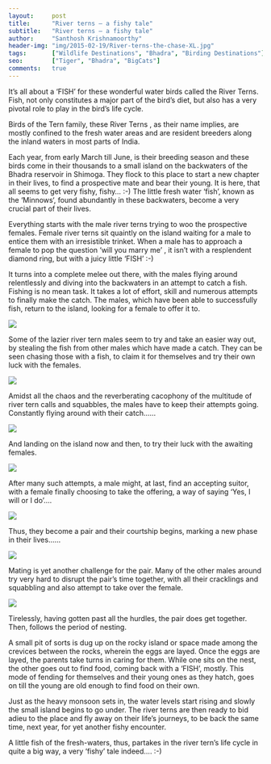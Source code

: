 ```yaml
---
layout:     post
title:      "River terns – a fishy tale"
subtitle:   "River terns – a fishy tale"
author:     "Santhosh Krishnamoorthy"
header-img: "img/2015-02-19/River-terns-the-chase-XL.jpg"
tags:       ["Wildlife Destinations", "Bhadra", "Birding Destinations"]
seo: 		["Tiger", "Bhadra", "BigCats"]
comments:   true
---
```



<p>It’s all about a ‘FISH’ for these wonderful water birds called the River Terns. Fish, not only constitutes a major part of the bird’s diet, but also has a very pivotal role to play in the bird’s life cycle.

Birds of the Tern family, these River Terns , as their name implies, are mostly confined to the fresh water areas and are resident breeders along the inland waters in most parts of India.

Each year, from early March till June, is their breeding season and these birds come in their thousands to a small island on the backwaters of the Bhadra reservoir in Shimoga. They flock to this place to start a new chapter in their lives, to find a prospective mate and bear their young. It is here, that all seems to get very fishy, fishy… :-) The little fresh water ‘fish’, known as the ‘Minnows‘, found abundantly in these backwaters, become a very crucial part of their lives.

Everything starts with the male river terns trying to woo the prospective females. Female river terns sit quaintly on the island waiting for a male to entice them with an irresistible trinket. When a male has to approach a female to pop the question ‘will you marry me’ , it isn’t with a resplendent diamond ring, but with a juicy little ‘FISH’ :-)

It turns into a complete melee out there, with the males flying around relentlessly and diving into the backwaters in an attempt to catch a fish. Fishing is no mean task. It takes a lot of effort, skill and numerous attempts to finally make the catch. The males, which have been able to successfully fish, return to the island, looking for a female to offer it to.</p>

<img src="{{ site.baseurl }}/img/2015-02-19/Rivertern-with-fish-01-XL.jpg">

<p>Some of the lazier river tern males seem to try and take an easier way out, by stealing the fish from other males which have made a catch. They can be seen chasing those with a fish, to claim it for themselves and try their own luck with the females.</p>

<img src="{{ site.baseurl }}/img/2015-02-19/River-terns-the-chase-XL.jpg">

<p>Amidst all the chaos and the reverberating cacophony of the multitude of river tern calls and squabbles, the males have to keep their attempts going. Constantly flying around with their catch……</p>

<img src="{{ site.baseurl }}/img/2015-02-19/Rivertern-with-fish-02-XL.jpg">

<p>And landing on the island now and then, to try their luck with the awaiting females.</p>

<img src="{{ site.baseurl }}/img/2015-02-19/River-tern-comes-in-with-a-fish-XL.jpg">

<p>After many such attempts, a male might, at last, find an accepting suitor, with a female finally choosing to take the offering, a way of saying ‘Yes, I will or I do’….</p>

<img src="{{ site.baseurl }}/img/2015-02-19/River-tern-male-bringing-fish-for-female-XL.jpg">

<p>Thus, they become a pair and their courtship begins, marking a new phase in their lives……</p>

<img src="{{ site.baseurl }}/img/2015-02-19/River-tern-pair-XL.jpg">

<p>Mating is yet another challenge for the pair. Many of the other males around try very hard to disrupt the pair’s time together, with all their cracklings and squabbling and also attempt to take over the female.</p>

<img src="{{ site.baseurl }}/img/2015-02-19/Riverterns-Mating-01-XL.jpg">

<p>Tirelessly, having gotten past all the hurdles, the pair does get together. Then, follows the period of nesting.

A small pit of sorts is dug up on the rocky island or space made among the crevices between the rocks, wherein the eggs are layed. Once the eggs are layed, the parents take turns in caring for them. While one sits on the nest, the other goes out to find food, coming back with a ‘FISH’, mostly. This mode of fending for themselves and their young ones as they hatch, goes on till the young are old enough to find food on their own.

Just as the heavy monsoon sets in, the water levels start rising and slowly the small island begins to go under. The river terns are then ready to bid adieu to the place and fly away on their life’s journeys, to be back the same time, next year, for yet another fishy encounter.

A little fish of the fresh-waters, thus, partakes in the river tern’s life cycle in quite a big way, a very ‘fishy’ tale indeed…. :-)</p>